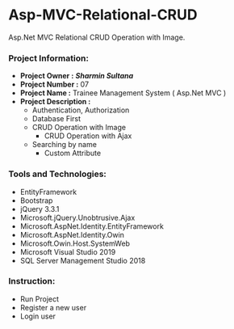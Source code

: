 # Asp-MVC-Relational-CRUD
Asp.Net MVC Relational CRUD Operation with Image.
### Project Information: 
   * __Project Owner :__ *__Sharmin Sultana__*
   * __Project Number :__ 07
   * __Project Name :__ Trainee Management System ( Asp.Net MVC )
   * __Project Description :__  
        * Authentication, Authorization
        * Database First
        * CRUD Operation with Image
		    * CRUD Operation with Ajax
        * Searching by name
		    * Custom Attribute

### Tools and Technologies: 
   * EntityFramework
   * Bootstrap
   * jQuery 3.3.1
   * Microsoft.jQuery.Unobtrusive.Ajax
   * Microsoft.AspNet.Identity.EntityFramework
   * Microsoft.AspNet.Identity.Owin
   * Microsoft.Owin.Host.SystemWeb
   * Microsoft Visual Studio 2019	
   * SQL Server Management Studio 2018
	 
### Instruction:
  * Run Project
  * Register a new user
  * Login user
